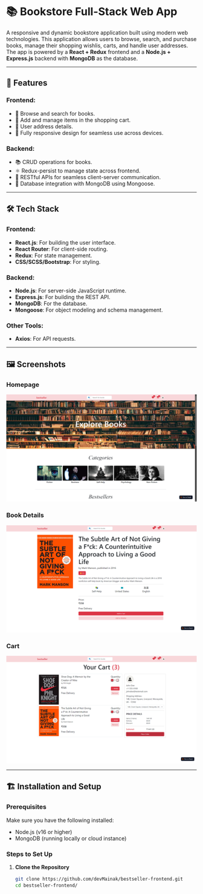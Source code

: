 # 📚 Bookstore Full-Stack Web App

A responsive and dynamic bookstore application built using modern web technologies. This application allows users to browse, search, and purchase books, manage their shopping wishlis, carts, and handle user addresses. The app is powered by a **React + Redux** frontend and a **Node.js + Express.js** backend with **MongoDB** as the database.

---

## 🚀 Features

### Frontend:
- 📖 Browse and search for books.
- 🛒 Add and manage items in the shopping cart.
- 👤 User address details.
- 🎨 Fully responsive design for seamless use across devices.

### Backend:
- 📚 CRUD operations for books.
- ⚛️ Redux-persist to manage state across frontend.
- 📜 RESTful APIs for seamless client-server communication.
- 💾 Database integration with MongoDB using Mongoose.

---

## 🛠️ Tech Stack

### Frontend:
- **React.js**: For building the user interface.
- **React Router**: For client-side routing.
- **Redux**: For state management.
- **CSS/SCSS/Bootstrap**: For styling.

### Backend:
- **Node.js**: For server-side JavaScript runtime.
- **Express.js**: For building the REST API.
- **MongoDB**: For the database.
- **Mongoose**: For object modeling and schema management.

### Other Tools:
- **Axios**: For API requests.

---

## 🖼️ Screenshots

### Homepage
![Homepage Screenshot](./public/Home.png)

### Book Details
![Book Details Screenshot](./public/Book%20details.png)

### Cart
![Cart Screenshot](./public/Cart.png)


---

## 🏗️ Installation and Setup

### Prerequisites
Make sure you have the following installed:
- Node.js (v16 or higher)
- MongoDB (running locally or cloud instance)

### Steps to Set Up

1. **Clone the Repository**
   ```bash
   git clone https://github.com/devMainak/bestseller-frontend.git
   cd bestseller-frontend/
